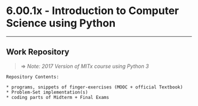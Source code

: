 # 6.00.1x - Introduction to Computer Science using Python
---
## Work Repository

> => *Note: 2017 Version of MITx course using Python 3*

```
Repository Contents:

* programs, snippets of finger-exercises (MOOC + official Textbook)
* Problem-Set implementation(s)
* coding parts of Midterm + Final Exams
```

